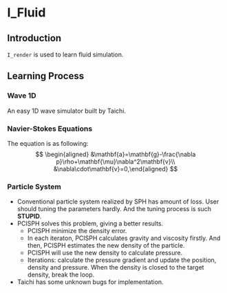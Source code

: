 # I_Fluid
## Introduction
`I_render` is used to learn fluid simulation.

## Learning Process
### Wave 1D
An easy 1D wave simulator built by Taichi.
### Navier-Stokes Equations
The equation is as following: 
$$
\begin{aligned}
&\mathbf{a}=\mathbf{g}-\frac{\nabla p}\rho+\mathbf{\mu}\nabla^2\mathbf{v}\\
&\nabla\cdot\mathbf{v}=0,\end{aligned}
$$
### Particle System
- Conventional particle system realized by SPH has amount of loss. User should tuning the parameters hardly. And the tuning process is such **STUPID**.
- PCISPH solves this problem, giving a better results.
  - PCISPH minimize the density error.
  - In each iteraton, PCISPH calculates gravity and viscosity firstly. And then, PCISPH estimates the new density of the particle.
  - PCISPH will use the new density to calculate pressure.
  - Iterations: calculate the pressure gradient and update the position, density and pressure. When the density is closed to the target density, break the loop.
- Taichi has some unknown bugs for implementation.